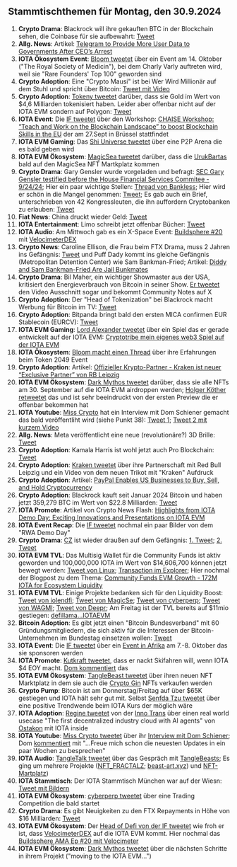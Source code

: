 ## Stammtischthemen für Montag, den 30.9.2024

1. **Crypto Drama**: Blackrock will ihre gekauften BTC in der Blockchain sehen, die Coinbase für sie aufbewahrt: [Tweet](https://x.com/SimplyBitcoinTV/status/1838243016437571669)
2. **Allg. News**: Artikel: [Telegram to Provide More User Data to Governments After CEO’s Arrest](https://www.coindesk.com/policy/2024/09/23/telegram-to-provide-more-user-data-to-government-after-ceos-arrest/?utm_campaign=coindesk_main&utm_content=editorial&utm_term=organic&utm_medium=social&utm_source=twitter)
3. **IOTA Ökosystem Event**: [Bloom tweetet](https://x.com/bloomwalletio/status/1838538034654097706) über ein Event am 14. Oktober ("The Royal Society of Medicin"), bei dem Charly Varly auftreten wird, weil sie "Rare Founders' Top 100" geworden sind
4. **Crypto Adoption**: Eine "Crypto Mausi" ist bei Wer Wird Millionär auf dem Stuhl und spricht über Bitcoin: [Tweet mit Video](https://x.com/MarkusTurm/status/1838537963011023142)
5. **Crypto Adoption**: [Tokeny tweetet](https://x.com/TokenySolutions/status/1838552712624984555) darüber, dass sie Gold im Wert von $4,6 Milliarden tokenisiert haben. Leider aber offenbar nicht auf der IOTA EVM sondern auf Polygon: [Tweet](https://x.com/neumis4/status/1838865550585340188)
6. **IOTA Event**: Die [IF tweetet](https://x.com/iota/status/1838564046993309768) über den Workshop: [CHAISE Workshop: “Teach and Work on the Blockchain Landscape” to boost Blockchain Skills in the EU](https://chaise-blockchainskills.eu/teach-and-work-on-the-blockchain-landscape/) der am 27.Sept in Brüssel stattfindet
7. **IOTA EVM Gaming**: Das [Shi Universe tweetet](https://x.com/Shiuniverse/status/1838837213045326313) über eine P2P Arena die es bald geben wird
8. **IOTA EVM Ökosystem**: [MagicSea tweetet](https://x.com/MagicSeaDEX/status/1838805631471591425) darüber, dass die [UrukBartas](https://x.com/UrukBartas) bald auf den MagicSea NFT Martkplatz kommen
9. **Crypto Drama**: Gary Gensler wurde vorgeladen und befragt: [SEC Gary Gensler testified before the House Financial Services Commitee - 9/24/24](https://www.youtube.com/watch?v=prVRVeYissQ); Hier ein paar wichtige Stellen: [Thread von Bankless](https://x.com/BanklessHQ/status/1838602054115512769); Hier wird er schön in die Mangel genommen: [Tweet](https://x.com/DegenerateNews/status/1838612318302712109); Es gab auch ein Brief, unterschrieben von 42 Kongressleuten, die ihn auffordern Cryptobanken zu erlauben: [Tweet](https://x.com/BTC_Archive/status/1838608082726748539)
10. **Fiat News**: China druckt wieder Geld: [Tweet](https://x.com/RadarHits/status/1838550101100282013)
11. **IOTA Entertainment**: Limo schreibt jetzt offenbar Bücher: [Tweet](https://x.com/42_paradox/status/1838653759884263558)
12. **IOTA Audio**: Am Mittwoch gab es ein X-Space Event: [Buildsphere #20](https://x.com/i/spaces/1BdGYEXmOAQGX/peek) mit [VelocimeterDEX](https://x.com/VelocimeterDEX)
13. **Crypto News**: Caroline Ellison, die Frau beim FTX Drama, muss 2 Jahren ins Gefängnis: [Tweet](https://x.com/wallstreetbets/status/1838676401093833080) und Puff Dady kommt ins gleiche Gefängnis (Metropolitan Detention Center) wie Sam Bankman-Fried; Artikel: [Diddy and Sam Bankman-Fried Are Jail Bunkmates](https://www.curbed.com/article/p-diddy-sam-bankman-fried-sbf-roomates-new-york-federal-jail-metropolitan-detention-center.html?utm_medium=s1&utm_source=tw&utm_campaign=nym)
14. **Crypto Drama**: Bil Maher, ein wichtiger Showmaster aus der USA, kritisiert den Energieverbrauch von Bitcoin in seiner Show. [Er tweetet](https://x.com/billmaher/status/1838646493118632340) den Video Ausschnitt sogar und bekommt Community Notes auf X
15. **Crypto Adoption**: Der "Head of Tokenization" bei Blackrock macht Werbung für Bitcoin im TV: [Tweet](https://x.com/BitcoinMagazine/status/1838865008555602079)
16. **Crypto Adoption**: Bitpanda bringt bald den ersten MICA confirmen EUR Stablecoin (EURCV): [Tweet](https://x.com/Bitpanda/status/1838903653836390862)
17. **IOTA EVM Gaming**: [Lord Alexander tweetet](https://x.com/shortaktien/status/1838906116870185034) über ein Spiel das er gerade entwickelt auf der IOTA EVM: [Cryptotribe mein eigenes web3 Spiel auf der IOTA EVM](https://shortaktien.de/notes/cryptotribe-web3-iota-evm)
18. **IOTA Ökosystem**: [Bloom macht einen Thread](https://x.com/bloomwalletio/status/1838939030177857775) über ihre Erfahrungen beim Token 2049 Event
19. **Crypto Adoption**: Artikel: [Offizieller Krypto-Partner - Kraken ist neuer “Exclusive Partner” von RB Leipzig](https://www.btc-echo.de/schlagzeilen/kraken-ist-neuer-exclusive-partner-von-rb-leipzig-192394/)
20. **IOTA EVM Ökosystem**: [Dark Mythos tweetet](https://x.com/DarkMythosIOTA/status/1839205351457013812) darüber, dass sie alle NFTs am 30. September auf die IOTA EVM airdroppen werden; [Holger Köther retweetet](https://x.com/HolgerKoether/status/1839442505554960558) das und ist sehr beeindruckt von der ersten Preview die er offenbar bekommen hat
21. **IOTA Youtube**: [Miss Crypto](https://x.com/MissCryptoGER) hat ein Interview mit Dom Schiener gemacht das bald veröffentliht wird (siehe Punkt 38): [Tweet 1](https://x.com/MissCryptoGER/status/1838982624595063136); [Tweet 2 mit kurzem Video](https://x.com/MissCryptoGER/status/1840062245331521830)
22. **Allg. News**: Meta veröffentlicht eine neue (revolutionäre?) 3D Brille: [Tweet](https://x.com/RihardJarc/status/1839014234266755473)
23. **Crypto Adoption**: Kamala Harris ist wohl jetzt auch Pro Blockchain: [Tweet](https://x.com/coinbureau/status/1839118945082814968)
24. **Crypto Adoption**: [Kraken tweetet](https://x.com/krakenfx/status/1838881162472657065) über ihre Partnerschaft mit Red Bull Leipzig und ein Video von dem neuen Trikot mit "Kraken" Aufdruck
25. **Crypto Adoption**: Artikel: [PayPal Enables US Businesses to Buy, Sell, and Hold Cryptocurrency](https://watcher.guru/news/paypal-enables-us-businesses-to-buy-sell-and-hold-cryptocurrency)
26. **Crypto Adoption**: Blackrock kauft seit Januar 2024 Bitcoin und haben jetzt 359,279 BTC im Wert von $22.8 Milliarden: [Tweet](https://x.com/BitcoinMagazine/status/1838948831280410789)
27. **IOTA Promote**: Artikel von Crypto News Flash: [Highlights from IOTA Demo Day: Exciting Innovations and Presentations on IOTA EVM](https://www.crypto-news-flash.com/highlights-from-iota-demo-day-exciting-innovations-and-presentations-on-iota-evm/)
28. **IOTA Event Recap**: Die [IF tweetet](https://x.com/iota/status/1839258677074612606) nochmal ein paar Bilder von dem "RWA Demo Day"
29. **Crypto Drama**: [CZ](https://x.com/cz_binance) ist wieder draußen auf dem Gefängnis: [1. Tweet](https://x.com/cz_binance/status/1839861237850497271); [2. Tweet](https://x.com/cz_binance/status/1840265403882152232)
30. **IOTA EVM TVL**: Das Multisig Wallet für die Community Funds ist aktiv geworden und 100,000,000 IOTA im Wert von $14,606,700 können jetzt bewegt werden: [Tweet von Linux](https://x.com/LinusNaumann/status/1839276145230872896); [Transaction im Explorer](https://explorer.evm.iota.org/tx/0x446495eaf407ba9c607187d198639159ae05751fcdd87dfbb63a6580ebd6691f?tab=index); Hier nochmal der Blogpost zu dem Thema: [Community Funds EVM Growth - 172M IOTA for Ecosystem Liquidity](https://blog.iota.org/community-funds-evm-growth/)
31. **IOTA EVM TVL**: Einige Projekte bedanken sich für den Liquidity Boost: [Tweet von iolendfi](https://x.com/iolendfi/status/1839371255750983883); [Tweet von MagicSe](https://x.com/MagicSeaDEX/status/1839417310031016033); [Tweet von cyberperp](https://x.com/cyberperp/status/1839300636762058981); [Tweet von WAGMI](https://x.com/PopsicleFinance/status/1839631354457149897); [Tweet von Deepr](https://x.com/DeeprFinance/status/1839285777018060857); Am Freitag ist der TVL bereits auf $11mio gestiegen: [defillama...IOTAEVM](https://defillama.com/chain/IOTA%20EVM)
32. **Bitcoin Adoption**: Es gibt jetzt einen "Bitcoin Bundesverband" mit 60 Gründungsmitgliedern, die sich aktiv für die Interessen der Bitcoin-Unternehmen im Bundestag einsetzen wollen: [Tweet](https://x.com/LarsBitcoinBW/status/1839360266456420778)
33. **IOTA Event**: Die [IF tweetet](https://x.com/iota/status/1839288824536445320) über ein [Event in Afrika](https://x.com/iota/status/1839288824536445320) am 7.-8. Oktober das sie sponsoren werden
34. **IOTA Promote**: [Kutkraft tweetet](https://x.com/kutkraft/status/1839285184178598006), dass er nackt Skifahren will, wenn IOTA $4 EOY macht. [Dom kommentiert](https://x.com/DomSchiener/status/1839287968630259884) das
35. **IOTA EVM Ökosystem**: [TangleBeast tweetet](https://x.com/tanglebeasts/status/1839274498140381429) über ihren neuen NFT Marktplatz in dem sie auch die [Crypto Gin](https://x.com/Crypto_Gin21) NFTs verkaufen werden
36. **Crypto Pump**: Bitcoin ist am Donnerstag/Freitag auf über $65K gestiegen und IOTA hält sehr gut mit. Selbst [Senfda Tzu tweetet](https://x.com/SenfdaTzu/status/1839349240444928310) über eine positive Trendwende beim IOTA Kurs der möglich wäre
37. **IOTA Adoption**: [Regine tweetet](https://x.com/Energine/status/1839568779199574332) von der [Inno Trans](https://x.com/InnoTrans) über einen real world usecase "The first decentralized industry cloud with AI agents" von [Ostakon](https://ostakon.de/) mit IOTA inside
38. **IOTA Youtube**: [Miss Crypto tweetet](https://x.com/MissCryptoGER/status/1840455778550812835) über ihr [Interview mit Dom Schiener](https://youtu.be/JkjDao0TIis); Dom [kommentiert](https://x.com/DomSchiener/status/1840474299821346827) mit "...Freue mich schon die neuesten Updates in ein paar Wochen zu besprechen"
39. **IOTA Audio**: [TangleTalk tweetet](https://x.com/tangle_talk/status/1840259745233412401) über das Gespräch mit [TangleBeasts](https://x.com/tanglebeasts); Es ging um mehrere Projekte ([NFT_FRACTALZ](https://x.com/NFT_FRACTALZ); [beast-art.xyz](https://beast-art.xyz/)) und [NFT-Martplatz](https://x.com/tanglebeasts/status/1838864470388396376))
40. **IOTA Stammtisch**: Der IOTA Stammtisch München war auf der Wiesn: [Tweet mit Bildern](https://x.com/IotaMunchen/status/1839990728371360143)
41. **IOTA EVM Ökosystem**: [cyberperp tweetet](https://x.com/cyberperp/status/1840354705614032902) über eine Trading Competition die bald startet
42. **Crypto Drama**: Es gibt Neuigkeiten zu den FTX Repayments in Höhe von $16 Milliarden: [Tweet](https://x.com/cryptomanran/status/1840415403933360283)
43. **IOTA EVM Ökosystem**: Der [Head of Defi von der IF tweetet](https://x.com/0xSouvlaki/status/1839990692837294303) wie froh er ist, dass [VelocimeterDEX](https://x.com/VelocimeterDEX) auf die IOTA EVM kommt. Hier nochmal das [Buildsphere AMA Ep #20 mit Velocimeter](https://www.youtube.com/watch?v=gFdLa2PEI3c&t=480s)
44. **IOTA EVM Ökosystem**: [Dark Mythos tweetet](https://x.com/DarkMythosIOTA/status/1840638784607519039) über die nächsten Schritte in ihrem Projekt ("moving to the IOTA EVM...")
